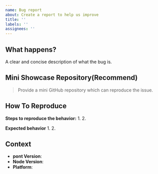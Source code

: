 ```yaml
---
name: Bug report
about: Create a report to help us improve
title: ''
labels: ''
assignees: ''
---
```


## What happens?

A clear and concise description of what the bug is.

## Mini Showcase Repository(Recommend)

> Provide a mini GitHub repository which can reproduce the issue.

<!-- https://github.com/YOUR_REPOSITORY_URL -->

## How To Reproduce

**Steps to reproduce the behavior:** 1. 2.

**Expected behavior** 1. 2.

## Context

- **pont Version**:
- **Node Version**:
- **Platform**:
